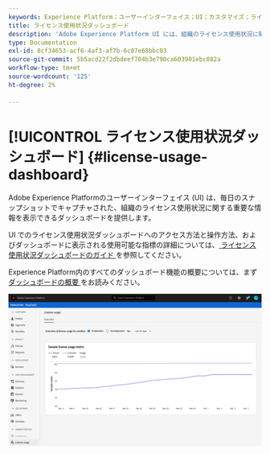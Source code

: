 ```yaml
---
keywords: Experience Platform；ユーザーインターフェイス；UI；カスタマイズ；ライセンス使用ダッシュボード；ダッシュボード；ライセンス使用；権利付与；消費
title: ライセンス使用状況ダッシュボード
description: 'Adobe Experience Platform UI には、組織のライセンス使用状況に関する重要な情報を表示できるダッシュボードが用意されています。 '
type: Documentation
exl-id: 8cf34653-acf6-4af3-af7b-6c07e68bbc03
source-git-commit: 5b5acd22f2dbdeef704b3e790ca603901ebc882a
workflow-type: tm+mt
source-wordcount: '125'
ht-degree: 2%

---
```


# [!UICONTROL ライセンス使用状況ダッシュボード] {#license-usage-dashboard}

Adobe Experience Platformのユーザーインターフェイス (UI) は、毎日のスナップショットでキャプチャされた、組織のライセンス使用状況に関する重要な情報を表示できるダッシュボードを提供します。

UI でのライセンス使用状況ダッシュボードへのアクセス方法と操作方法、およびダッシュボードに表示される使用可能な指標の詳細については、[ ライセンス使用状況ダッシュボードのガイド ](../dashboards/guides/license-usage.md) を参照してください。

Experience Platform内のすべてのダッシュボード機能の概要については、まず [ ダッシュボードの概要 ](../dashboards/home.md) をお読みください。

![](../dashboards/images/license-usage/dashboard-overview.png)
